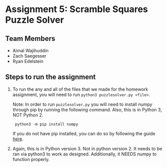 Assignment 5: Scramble Squares Puzzle Solver
===

## Team Members
- Aimal Wajihuddin
- Zach Saegesser
- Ryan Edelstein


## Steps to run the assignment
1. To run the any and all of the files that we made for the homework assignment, you will need to run `python3 puzzlesolver.py <file>`.

    Note: In order to run `puzzlesolver.py` you will need to install numpy through pip by running the following command. Also, this is in Python 3, NOT Python 2.

        python3 -m pip install numpy

    If you do not have pip installed, you can do so by following the guide [here](https://pip.pypa.io/en/stable/installing/).

2. Again, this is in Python version 3. Not in python version 2. It needs to be ran via python3 to work as designed. Additionally, it NEEDS numpy to function properly.